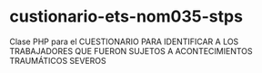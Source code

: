 # custionario-ets-nom035-stps
Clase PHP para el CUESTIONARIO PARA IDENTIFICAR A LOS TRABAJADORES QUE FUERON SUJETOS A ACONTECIMIENTOS TRAUMÁTICOS SEVEROS
